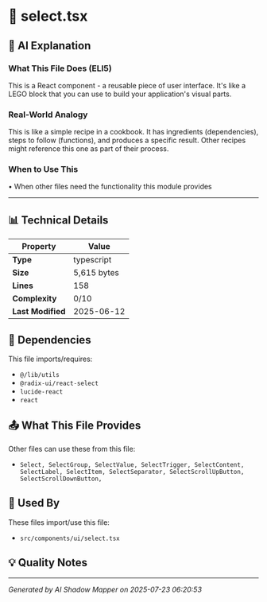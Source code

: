 # 📄 select.tsx

## 🤖 AI Explanation

### What This File Does (ELI5)
This is a React component - a reusable piece of user interface. It's like a LEGO block that you can use to build your application's visual parts.

### Real-World Analogy
This is like a simple recipe in a cookbook. It has ingredients (dependencies), steps to follow (functions), and produces a specific result. Other recipes might reference this one as part of their process.

### When to Use This
• When other files need the functionality this module provides

---

## 📊 Technical Details

| Property | Value |
|----------|-------|
| **Type** | typescript |
| **Size** | 5,615 bytes |
| **Lines** | 158 |
| **Complexity** | 0/10 |
| **Last Modified** | 2025-06-12 |

## 🔗 Dependencies

This file imports/requires:

- `@/lib/utils`
- `@radix-ui/react-select`
- `lucide-react`
- `react`

## 📤 What This File Provides

Other files can use these from this file:

- `Select,
  SelectGroup,
  SelectValue,
  SelectTrigger,
  SelectContent,
  SelectLabel,
  SelectItem,
  SelectSeparator,
  SelectScrollUpButton,
  SelectScrollDownButton,
`

## 🔄 Used By

These files import/use this file:

- `src/components/ui/select.tsx`

## 💡 Quality Notes


---
*Generated by AI Shadow Mapper on 2025-07-23 06:20:53*